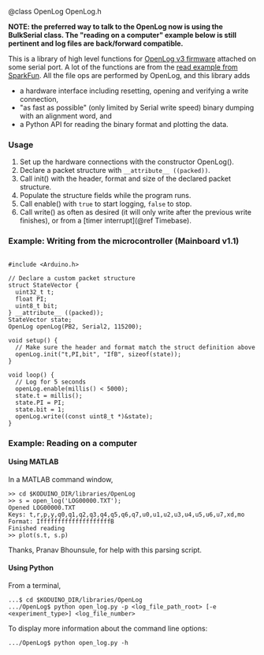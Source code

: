 @class OpenLog OpenLog.h

**NOTE: the preferred way to talk to the OpenLog now is using the BulkSerial class. The "reading on a computer" example below is still pertinent and log files are back/forward compatible.**

This is a library of high level functions for [OpenLog v3 firmware](https://github.com/sparkfun/OpenLog/tree/master/firmware/OpenLog_v3) attached on some serial port. A lot of the functions are from the [read example from SparkFun](https://github.com/sparkfun/OpenLog/blob/master/firmware/examples/OpenLog_ReadExample/OpenLog_ReadExample.ino). All the file ops are performed by OpenLog, and this library adds

* a hardware interface including resetting, opening and verifying a write connection, 
* "as fast as possible" (only limited by Serial write speed) binary dumping with an alignment word, and
* a Python API for reading the binary format and plotting the data.

### Usage

1. Set up the hardware connections with the constructor OpenLog().
2. Declare a packet structure with `__attribute__ ((packed))`.
3. Call init() with the header, format and size of the declared packet structure.
4. Populate the structure fields while the program runs.
5. Call enable() with `true` to start logging, `false` to stop.
6. Call write() as often as desired (it will only write after the previous write finishes), or from a [timer interrupt](@ref Timebase).

### Example: Writing from the microcontroller (Mainboard v1.1)

~~~{.cpp}

#include <Arduino.h>

// Declare a custom packet structure
struct StateVector {
  uint32_t t;
  float PI;
  uint8_t bit;
} __attribute__ ((packed));
StateVector state;
OpenLog openLog(PB2, Serial2, 115200);

void setup() {
  // Make sure the header and format match the struct definition above
  openLog.init("t,PI,bit", "IfB", sizeof(state));
}

void loop() {
  // Log for 5 seconds
  openLog.enable(millis() < 5000);
  state.t = millis();
  state.PI = PI;
  state.bit = 1;
  openLog.write((const uint8_t *)&state);
}

~~~

### Example: Reading on a computer

#### Using MATLAB

In a MATLAB command window,
~~~~{.m}
>> cd $KODUINO_DIR/libraries/OpenLog
>> s = open_log('LOG00000.TXT');
Opened LOG00000.TXT
Keys: t,r,p,y,q0,q1,q2,q3,q4,q5,q6,q7,u0,u1,u2,u3,u4,u5,u6,u7,xd,mo
Format: IffffffffffffffffffffB
Finished reading
>> plot(s.t, s.p)

~~~~
Thanks, Pranav Bhounsule, for help with this parsing script.

#### Using Python

From a terminal,

~~~{.sh}
...$ cd $KODUINO_DIR/libraries/OpenLog
.../OpenLog$ python open_log.py -p <log_file_path_root> [-e <experiment_type>] <log_file_number>
~~~

To display more information about the command line options:
~~~{.sh}
.../OpenLog$ python open_log.py -h
~~~
